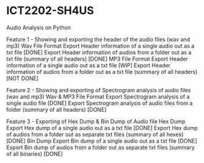 # ICT2202-SH4US

Audio Analysis on Python

Feature 1 - Showing and exporting the header of the audio files (wav and mp3)
Wav File Format
Export Header information of a single audio out as a txt file [DONE]
Export Header information of audios from a folder out as a txt file (summary of all headers) [DONE]
MP3 File Format
Export Header information of a single audio out as a txt file [WIP]
Export Header information of audios from a folder out as a txt file (summary of all headers) [NOT DONE]

Feature 2 - Showing and exporting of Spectrogram analysis of audio files (wav and mp3)
Wav & MP3 File Format
Export Spectrogram analysis of a single audio file [DONE]
Export Spectrogram analysis of audio files from a folder (summary of all headers) [DONE]

Feature 3 - Exporting of Hex Dump & Bin Dump of Audio file
Hex Dump
Export Hex dump of a single audio out as a txt file [DONE]
Export Hex dump of audios from a folder out as separate txt files (summary of all hexes) [DONE]
Bin Dump
Export Bin dump of a single audio out as a txt file [DONE]
Export Bin dump of audios from a folder out as separate txt files (summary of all binaries) [DONE]

